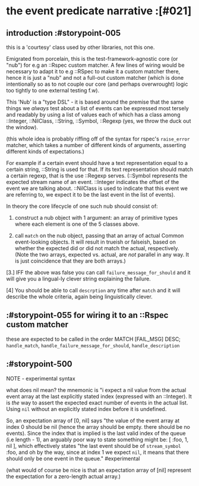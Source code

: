# the event predicate narrative :[#021]

## introduction :#storypoint-005

this is a 'courtesy' class used by other libraries, not this one.

Emigrated from porcelain, this is the test-framework-agnostic core (or "nub")
for e.g an ::Rspec custom matcher. A few lines of wiring would be necessary to
adapt it to e.g ::RSpec to make it a custom matcher there, hence it is just a
"nub" and not a full-out custom matcher (which is done intentionally so as to
not couple our core (and perhaps overwrought) logic too tightly to one
external testing f.w).

This 'Nub' is a "type DSL" - it is based around the premise that the same
things we *always* test about a list of events can be expressed most tersely
and readably by using a list of values each of which has a class among
::Integer, ::NilClass, ::String, ::Symbol, ::Regexp (yes, we throw the duck
out the window).

(this whole idea is probably riffing off of the syntax for rspec's
`raise_error` matcher, which takes a number of different kinds of arguments,
asserting different kinds of expectations.)

For example if a certain event should have a text representation equal to a
certain string, ::String is used for that. If its text representation should
match a certain regexp, that is the use ::Regexp serves. (::Symbol represents
the expected stream name of an event. ::Integer indicates the offset of the
event we are talking about. ::NilClass is used to indicate that this event we
are referring to, we expect it to be the last event in the list of events).

In theory the core lifecycle of one such nub should consist of:

  1. construct a nub object with 1 argument: an array of primitive types
  where each element is one of the 5 classes above.

  2. call `match` on the nub object, passing that an array of actual
  Common event-looking objects. It will result in trueish or falseish,
  based on whether the expected did or did not match the actual,
  respectively. (Note the two arrays, expected vs. actual, are *not*
  parallel in any way. It is just coincidence that they are both
  arrays.)

  [3.] IFF the above was false you can call `failure_message_for_should`
  and it will give you a lingual-ly clever string explaining the failure.

  [4] You should be able to call `descrption` any time after `match`
  and it will describe the whole criteria, again being linguistically
  clever.



## :#storypoint-055 for wiring it to an ::Rspec custom matcher

these are expected to be called in the order MATCH [FAIL_MSG] DESC;
`handle_match`, `handle_failure_message_for_should`, `handle_description`



## :#storypoint-500

NOTE - experimental syntax

what does nil mean? the mnemonic is "i expect a nil value from the actual
event array at the last explicitly stated index (expressed with an ::Integer).
It is _the_ way to assert the expected exact number of events in the actual
list. Using `nil` without an explicitly stated index before it is undefined.

So, an expectation array of [0, nil] says "the value of the event array at
index 0 should be nil (hence the array should be empty. there should be no
events). Since the index that is implied is the last valid index of the queue
(i.e length - 1), an arguably poor way to state something might be:
[ :foo, 1, nil ], which effectively states "the last event should be of
`stream_symbol` :foo, and oh by the way, since at index 1 we expect `nil`, it
means that there should only be one event in the queue."  #experimental

(what would of course be nice is that an expectation array of [nil]
represent the expectation for a zero-length actual array.)
